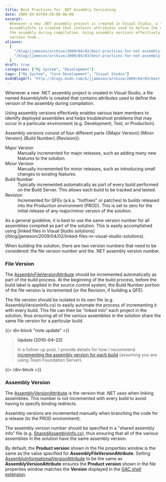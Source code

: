 ```yaml
---
title: Best Practices for .NET Assembly Versioning
date: 2009-04-03T04:59:00-06:00
excerpt:
  Whenever a new .NET assembly project is created in Visual Studio, a file named
  AssemblyInfo is created that contains attributes used to define the version of
  the assembly during compilation. Using assembly versions effectively enables
  various team...
aliases:
  [
    "/blog/jjameson/archive/2009/04/02/best-practices-for-net-assembly-versioning.aspx",
    "/blog/jjameson/archive/2009/04/03/best-practices-for-net-assembly-versioning.aspx",
  ]
draft: true
categories: ["My System", "Development"]
tags: ["My System", "Core Development", "Visual Studio"]
msdnBlogUrl: "http://blogs.msdn.com/b/jjameson/archive/2009/04/03/best-practices-for-net-assembly-versioning.aspx"
---
```


Whenever a new .NET assembly project is created in Visual Studio, a file named
AssemblyInfo is created that contains attributes used to define the version of
the assembly during compilation.

Using assembly versions effectively enables various team members to identify
deployed assemblies and helps troubleshoot problems that may occur in a
particular environment (e.g. Development, Test, or Production).

Assembly versions consist of four different parts ({Major Version}.{Minor
Version}.{Build Number}.{Revision}):
<dl><dt>Major Version</dt><dd>Manually incremented for major releases, such as adding many new features to the solution.</dd><dt>Minor Version</dt><dd>Manually incremented for minor releases, such as introducing small changes to existing features.</dd><dt>Build Number</dt><dd>Typically incremented automatically as part of every build performed on the Build Server. This allows each build to be tracked and tested.</dd><dt>Revision</dt><dd>Incremented for QFEs (a.k.a. "hotfixes" or patches) to builds released into the Production environment (PROD). This is set to zero for the initial release of any major/minor version of the solution.</dd></dl>
As a general guideline, it is best to use the same version number for all
assemblies compiled as part of the solution. This is easily accomplished using
[linked files in Visual Studio solutions](/blog/jjameson/2009/04/02/linked-files-in-visual-studio-solutions).

When building the solution, there are two version numbers that need to be
considered: the file version number and the .NET assembly version number.

### File Version

The
[AssemblyFileVersionAttribute](http://msdn.microsoft.com/en-us/library/system.reflection.assemblyfileversionattribute%28VS.71%29.aspx)
should be incremented automatically as part of the build process. At the
beginning of the build process, before the build label is applied in the source
control system, the Build Number portion of the file version is incremented (or
the Revision, if building a QFE).

The file version should be isolated in its own file (e.g.
AssemblyVersionInfo.cs) to easily automate the process of incrementing it with
every build. This file can then be "linked into" each project in the solution,
thus ensuring all of the various assemblies in the solution share the same file
version for a particular build.

{{< div-block "note update" >}}

> **Update (2010-04-22)**
> 
> In a follow-up post, I provide details for how I recommend
> [incrementing the assembly version for each build](/blog/jjameson/2010/03/25/incrementing-the-assembly-version-for-each-build)
> (assuming you are using Team Foundation Server).

{{< /div-block >}}

### Assembly Version

The
[AssemblyVersionAttribute](http://msdn.microsoft.com/en-us/library/system.reflection.assemblyversionattribute.aspx)
is the version that .NET uses when linking assemblies. This number is not
incremented with every build to avoid having to specify binding redirects.

Assembly versions are incremented manually when branching the code for a release
(to the PROD environment).

The assembly version number should be specified in a "shared assembly info" file
(e.g.
[SharedAssemblyInfo.cs](/blog/jjameson/2009/04/03/shared-assembly-info-in-visual-studio-projects)),
thus ensuring that all of the various assemblies in the solution have the same
assembly version.

By default, the **Product version** shown in the file properties window is the
same as the value specified for **AssemblyFileVersionAttribute**. Setting
[AssemblyInformationalVersionAttribute](http://msdn.microsoft.com/en-us/library/system.reflection.assemblyinformationalversionattribute%28VS.71%29.aspx)
to be the same as **AssemblyVersionAttribute** ensures the **Product version**
shown in the file properties window matches the **Version** displayed in the
[GAC shell extension](http://msdn.microsoft.com/en-us/library/34149zk3.aspx).

